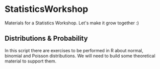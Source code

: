 # StatisticsWorkshop
Materials for a Statistics Workshop. Let's make it grow together :)

## Distributions & Probability
In this script there are exercises to be performed in R about normal, binomial and Poisson distributions. We will need to build some theoretical material to support them.
